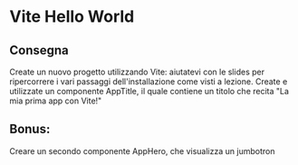 # Vite Hello World

## Consegna

Create un nuovo progetto utilizzando Vite: aiutatevi con le slides per ripercorrere i vari passaggi dell'installazione come visti a lezione.
Create e utilizzate un componente AppTitle, il quale contiene un titolo che recita "La mia prima app con Vite!"

## Bonus:

Creare un secondo componente AppHero, che visualizza un jumbotron
